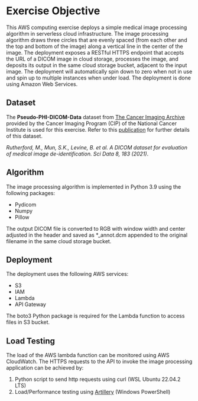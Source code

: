 # Exercise Objective
This AWS computing exercise deploys a simple medical image processing algorithm in serverless cloud infrastructure. The image processing algorithm draws three circles that are evenly spaced (from each other and the top and bottom of the image) along a vertical line in the center of the image. The deployment exposes a RESTful HTTPS endpoint that accepts the URL of a DICOM image in cloud storage, processes the image, and deposits its output in the same cloud storage bucket, adjacent to the input image. The deployment will automatically spin down to zero when not in use and spin up to multiple instances when under load. The deployment is done using Amazon Web Services.  

## Dataset
The **Pseudo-PHI-DICOM-Data** dataset from [The Cancer Imaging Archive](https://www.cancerimagingarchive.net/collections/) provided by the Cancer Imaging Program (CIP) of the National Cancer Institute is used for this exercise. Refer to this [publication](https://www.nature.com/articles/s41597-021-00967-y) for further details of this dataset.

*Rutherford, M., Mun, S.K., Levine, B. et al. A DICOM dataset for evaluation of medical image de-identification. Sci Data 8, 183 (2021)*.

## Algorithm
The image processing algorithm is implemented in Python 3.9 using the following packages:
* Pydicom
* Numpy
* Pillow

The output DICOM file is converted to RGB with window width and center adjusted in the header and saved as *_annot.dcm appended to the original filename in the same cloud storage bucket.

## Deployment
The deployment uses the following AWS services:
* S3
* IAM
* Lambda
* API Gateway

The boto3 Python package is required for the Lambda function to access files in S3 bucket.

## Load Testing
The load of the AWS lambda function can be monitored using AWS CloudWatch. The HTTPS requests to the API to invoke the image processing application can be achieved by:
1. Python script to send http requests using curl (WSL Ubuntu 22.04.2 LTS)
2. Load/Performance testing using [Artillery](https://www.artillery.io/) (Windows PowerShell)


